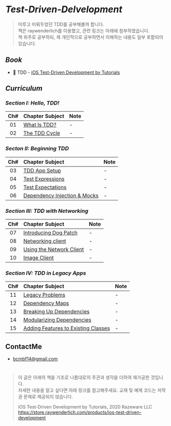 # _Test-Driven-Delvelopment_


> 미루고 미뤄두었던 TDD를 공부해볼까 합니다.  
> 책은 raywenderlich를 이용했고, 관련 링크는 아래에 첨부하였습니다.  
> 책 위주로 공부하되, 제 개인적으로 공부하면서 이해하는 내용도 일부 포함되어 있습니다. 

## _Book_
* 📕 TDD - [iOS Test-Driven Development by Tutorials](https://store.raywenderlich.com/products/ios-test-driven-development)

## _Curriculum_

### _Section I: Hello, TDD!_ 
 | Ch# | Chapter Subject | Note |
 |:---:| :--- | :--- |
 |01|[What Is TDD?](https://github.com/bcmbf14/Test-Driven-Development/blob/master/Chapter%201:%20What%20Is%20TDD%3F/Chapter%201:%20What%20Is%20TDD%3F.md) | - |
 |02|[The TDD Cycle](https://github.com/bcmbf14/Test-Driven-Development/blob/master/Chapter%202:%20The%20TDD%20Cycle/Chapter%202:%20The%20TDD%20Cycle.md) | - |

### _Secton II: Beginning TDD_ 
 | Ch# | Chapter Subject | Note |
 |:---:| :--- | :--- |
 |03|[TDD App Setup](https://github.com/bcmbf14/Test-Driven-Development/blob/master/Chapter%203:%20TDD%20App%20Setup/Chapter%203:%20TDD%20App%20Setup.md) | - |
 |04|[Test Expressions](https://github.com/bcmbf14/Test-Driven-Development/blob/master/Chapter%204:%20Test%20Expressions/Chapter%204:%20Test%20Expressions.md) | - |
 |05|[Test Expectations](https://github.com/bcmbf14/Test-Driven-Development/blob/master/Chapter%205:%20Test%20Expectations/Chapter%205:%20Test%20Expectations.md) | - |
 |06|[Dependency Injection & Mocks](https://github.com/bcmbf14/Test-Driven-Development/blob/master/Chapter%205:%20Test%20Expectations/Chapter%205:%20Test%20Expectations.md) | - |
 
 ### _Section III: TDD with Networking_ 
 | Ch# | Chapter Subject | Note |
 |:---:| :--- | :--- |
 |07|[Introducing Dog Patch](https://github.com/bcmbf14/Test-Driven-Development/blob/master/Chapter%207:%20Introducing%20Dog%20Patch/Chapter%207:%20Introducing%20Dog%20Patch.md) | - |
 |08|[Networking client](https://github.com/bcmbf14/Test-Driven-Development/blob/master/Chapter%208:%20Networking%20client/Chapter%208:%20Networking%20client.md) | - |
 |09|[Using the Network Client](https://github.com/bcmbf14/Test-Driven-Development/blob/master/Chapter%209:%20Using%20the%20Network%20Client/Chapter%209:%20Using%20the%20Network%20Client.md) | - |
 |10|[Image Client](https://github.com/bcmbf14/Test-Driven-Development/blob/master/Chapter%2010:%20Image%20Client/Chapter%2010:%20Image%20Client.md) | - |
 
 ### _Section IV: TDD in Legacy Apps_ 
 | Ch# | Chapter Subject | Note |
 |:---:| :--- | :--- |
 |11|[Legacy Problems](https://github.com/bcmbf14/Test-Driven-Development/blob/master/Chapter%2012:%20Dependency%20Maps/Chapter%2012:%20Dependency%20Maps.md) | - |
 |12|[Dependency Maps](https://github.com/bcmbf14/Test-Driven-Development/blob/master/Chapter%2012:%20Dependency%20Maps/Chapter%2012:%20Dependency%20Maps.md) | - |
 |13|[Breaking Up Dependencies](https://github.com/bcmbf14/Test-Driven-Development/blob/master/Chapter%2013:%20Breaking%20Up%20Dependencies/Chapter%2013:%20Breaking%20Up%20Dependencies.md) | - |
 |14|[Modularizing Dependencies](https://github.com/bcmbf14/Test-Driven-Development/blob/master/Chapter%2014:%20Modularizing%20Dependencies/Chapter%2014:%20Modularizing%20Dependencies.md) | - |
 |15|[Adding Features to Existing Classes](https://github.com/bcmbf14/Test-Driven-Development/blob/master/Chapter%2015:%20Adding%20Features%20to%20Existing%20Classes/Chapter%2015:%20Adding%20Features%20to%20Existing%20Classes.md) | - |

## ContactMe
* bcmbf14@gmail.com
   
    
   
# 
# 
# 
> 이 글은 아래의 책을 기초로 나름대로의 주관과 생각을 더하여 재가공한 것입니다.   
> 자세한 내용을 알고 싶다면 아래 링크를 참고해주세요. 교재 및 예제 코드는 저작권 문제로 제공되지 않습니다.  
>        
> iOS Test-Driven Development by Tutorials, 2020 Razeware LLC  
> https://store.raywenderlich.com/products/ios-test-driven-development
